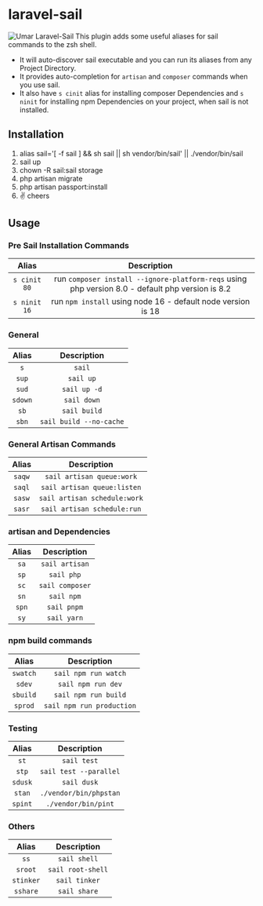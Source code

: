 # laravel-sail
![Umar Laravel-Sail](https://preview.dragon-code.pro/Umar/Laravel-Sail.svg)
This plugin adds some useful aliases for sail commands to the zsh shell.

* It will auto-discover sail executable and you can run its aliases from any Project Directory.
* It provides auto-completion for `artisan` and `composer` commands when you use sail.
* It also have `s cinit` alias for installing composer Dependencies and `s ninit` for installing npm Dependencies on your project, when sail is not installed.

## Installation
1. alias sail='[ -f sail ] && sh sail || sh vendor/bin/sail' || ./vendor/bin/sail
2. sail up
3. chown -R sail:sail storage
4. php artisan migrate
5. php artisan passport:install
6. ✌️ cheers

## Usage

### Pre Sail Installation Commands
| Alias | Description |
|:-:|:-:|
| `s cinit 80` | run `composer install --ignore-platform-reqs` using php version 8.0 - default php version is 8.2 |
| `s ninit 16` | run `npm install` using node 16 - default node version is 18 |

### General
| Alias | Description |
|:-:|:-:|
| `s`  |  `sail` |
| `sup`  |  `sail up` |
| `sud`  |  `sail up -d` |
| `sdown`  |  `sail down` |
|`sb`|`sail build`|
|`sbn`|`sail build --no-cache`|

### General Artisan Commands
| Alias | Description |
|:-:|:-:|
| `saqw`  |  `sail artisan queue:work` |
| `saql`  |  `sail artisan queue:listen` |
| `sasw`  |  `sail artisan schedule:work` |
| `sasr`  |  `sail artisan schedule:run` |

### artisan and Dependencies 
| Alias | Description |
|:-:|:-:|
| `sa`  |  `sail artisan` |
|`sp`|`sail php`|
|`sc`|`sail composer`|
|`sn`|`sail npm`|
|`spn`|`sail pnpm`|
|`sy`|`sail yarn`|

### npm build commands
| Alias | Description |
|:-:|:-:|
|`swatch`|`sail npm run watch`|
|`sdev`|`sail npm run dev`|
|`sbuild`|`sail npm run build`|
|`sprod`|`sail npm run production`|


### Testing
| Alias | Description |
|:-:|:-:|
|`st`|`sail test`|
|`stp`|`sail test --parallel`|
|`sdusk`|`sail dusk`|
|`stan`|`./vendor/bin/phpstan`|
|`spint`|`./vendor/bin/pint`|

### Others
| Alias | Description |
|:-:|:-:|
|`ss`|`sail shell`|
|`sroot`|`sail root-shell`|
|`stinker`|`sail tinker`|
|`sshare`|`sail share`|
